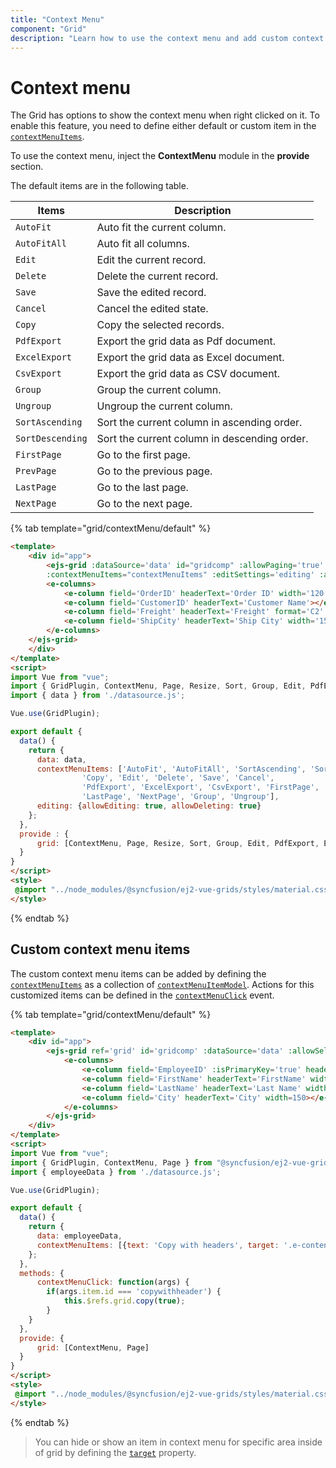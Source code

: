 ```yaml
---
title: "Context Menu"
component: "Grid"
description: "Learn how to use the context menu and add custom context menu items in the Essential JS 2 DataGrid control."
---
```


# Context menu

The Grid has options to show the context menu when right clicked on it. To enable this feature,
you need to define either default or custom item in the
[`contextMenuItems`](../api/grid/#contextmenuitems).

To use the context menu, inject the **ContextMenu** module in the **provide** section.

The default items are in the following table.

Items| Description
----|----
`AutoFit`|  Auto fit the current column.
`AutoFitAll` | Auto fit all columns.
`Edit`|  Edit the current record.
`Delete` | Delete the current record.
`Save` | Save the edited record.
`Cancel` | Cancel the edited state.
`Copy` | Copy the selected records.
`PdfExport` | Export the grid data as Pdf document.
`ExcelExport` | Export the grid data as Excel document.
`CsvExport` | Export the grid data as CSV document.
`Group` | Group the current column.
`Ungroup` | Ungroup the current column.
`SortAscending` | Sort the current column in ascending order.
`SortDescending` | Sort the current column in descending order.
`FirstPage` | Go to the first page.
`PrevPage` | Go to the previous page.
`LastPage` | Go to the last page.
`NextPage` | Go to the next page.

{% tab template="grid/contextMenu/default" %}

```html
<template>
    <div id="app">
        <ejs-grid :dataSource='data' id="gridcomp" :allowPaging='true' :allowExcelExport='true' :allowPdfExport='true' height='215px' :allowSorting='true'
        :contextMenuItems="contextMenuItems" :editSettings='editing' :allowGrouping='true'>
        <e-columns>
            <e-column field='OrderID' headerText='Order ID' width='120' textAlign="Right" isPrimaryKey='true'></e-column>
            <e-column field='CustomerID' headerText='Customer Name'></e-column>
            <e-column field='Freight' headerText='Freight' format='C2' textAlign="Right" editType='numericedit'></e-column>
            <e-column field='ShipCity' headerText='Ship City' width='150'></e-column>
        </e-columns>
    </ejs-grid>
    </div>
</template>
<script>
import Vue from "vue";
import { GridPlugin, ContextMenu, Page, Resize, Sort, Group, Edit, PdfExport, ExcelExport  } from "@syncfusion/ej2-vue-grids";
import { data } from './datasource.js';

Vue.use(GridPlugin);

export default {
  data() {
    return {
      data: data,
      contextMenuItems: ['AutoFit', 'AutoFitAll', 'SortAscending', 'SortDescending',
                'Copy', 'Edit', 'Delete', 'Save', 'Cancel',
                'PdfExport', 'ExcelExport', 'CsvExport', 'FirstPage', 'PrevPage',
                'LastPage', 'NextPage', 'Group', 'Ungroup'],
      editing: {allowEditing: true, allowDeleting: true}
    };
  },
  provide : {
      grid: [ContextMenu, Page, Resize, Sort, Group, Edit, PdfExport, ExcelExport]
  }
}
</script>
<style>
 @import "../node_modules/@syncfusion/ej2-vue-grids/styles/material.css";
</style>

```

{% endtab %}

## Custom context menu items

The custom context menu items can be added by defining the
[`contextMenuItems`](../api/grid/#contextmenuitems) as a collection of
[`contextMenuItemModel`](../api/grid/contextMenuItemModel/).
Actions for this customized items can be defined in the
[`contextMenuClick`](../api/grid/#contextmenuclick) event.

{% tab template="grid/contextMenu/default" %}

```html
<template>
    <div id="app">
        <ejs-grid ref='grid' id='gridcomp' :dataSource='data' :allowSelection='true' :allowPaging='true' height='265px' :contextMenuItems='contextMenuItems' :contextMenuClick='contextMenuClick'>
            <e-columns>
                <e-column field='EmployeeID' :isPrimaryKey='true' headerText='Employee ID' textAlign='Right' width=120></e-column>
                <e-column field='FirstName' headerText='FirstName' width=150></e-column>
                <e-column field='LastName' headerText='Last Name' width=150></e-column>
                <e-column field='City' headerText='City' width=150></e-column>
            </e-columns>
        </ejs-grid>
    </div>
</template>
<script>
import Vue from "vue";
import { GridPlugin, ContextMenu, Page } from "@syncfusion/ej2-vue-grids";
import { employeeData } from './datasource.js';

Vue.use(GridPlugin);

export default {
  data() {
    return {
      data: employeeData,
      contextMenuItems: [{text: 'Copy with headers', target: '.e-content', id: 'copywithheader'}]
    };
  },
  methods: {
      contextMenuClick: function(args) {
        if(args.item.id === 'copywithheader') {
            this.$refs.grid.copy(true);
        }
    }
  },
  provide: {
      grid: [ContextMenu, Page]
  }
}
</script>
<style>
 @import "../node_modules/@syncfusion/ej2-vue-grids/styles/material.css";
</style>

```

{% endtab %}

> You can hide or show an item in context menu for specific area inside of grid by defining the
[`target`](../api/grid/contextMenuItemModel/#target) property.
